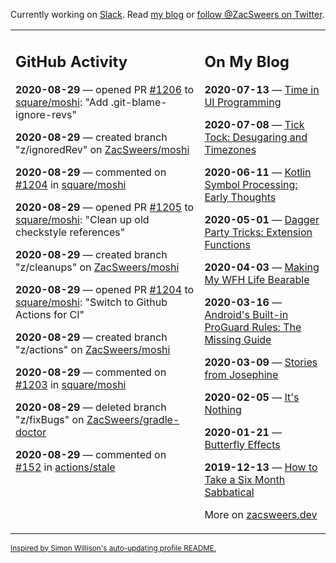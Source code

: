 Currently working on [Slack](https://slack.com/). Read [my blog](https://zacsweers.dev/) or [follow @ZacSweers on Twitter](https://twitter.com/ZacSweers).

<table><tr><td valign="top" width="60%">

## GitHub Activity
<!-- githubActivity starts -->
**2020-08-29** — opened PR [#1206](https://api.github.com/repos/square/moshi/pulls/1206) to [square/moshi](https://api.github.com/repos/square/moshi): "Add .git-blame-ignore-revs"

**2020-08-29** — created branch "z/ignoredRev" on [ZacSweers/moshi](https://api.github.com/repos/ZacSweers/moshi)

**2020-08-29** — commented on [#1204](https://github.com/square/moshi/pull/1204#issuecomment-683337074) in [square/moshi](https://api.github.com/repos/square/moshi)

**2020-08-29** — opened PR [#1205](https://api.github.com/repos/square/moshi/pulls/1205) to [square/moshi](https://api.github.com/repos/square/moshi): "Clean up old checkstyle references"

**2020-08-29** — created branch "z/cleanups" on [ZacSweers/moshi](https://api.github.com/repos/ZacSweers/moshi)

**2020-08-29** — opened PR [#1204](https://api.github.com/repos/square/moshi/pulls/1204) to [square/moshi](https://api.github.com/repos/square/moshi): "Switch to Github Actions for CI"

**2020-08-29** — created branch "z/actions" on [ZacSweers/moshi](https://api.github.com/repos/ZacSweers/moshi)

**2020-08-29** — commented on [#1203](https://github.com/square/moshi/issues/1203#issuecomment-683329803) in [square/moshi](https://api.github.com/repos/square/moshi)

**2020-08-29** — deleted branch "z/fixBugs" on [ZacSweers/gradle-doctor](https://api.github.com/repos/ZacSweers/gradle-doctor)

**2020-08-29** — commented on [#152](https://github.com/actions/stale/issues/152#issuecomment-683254380) in [actions/stale](https://api.github.com/repos/actions/stale)
<!-- githubActivity ends -->
</td><td valign="top" width="40%">

## On My Blog
<!-- blog starts -->
**2020-07-13** — [Time in UI Programming](https://www.zacsweers.dev/time-in-ui/)

**2020-07-08** — [Tick Tock: Desugaring and Timezones](https://www.zacsweers.dev/ticktock-desugaring-timezones/)

**2020-06-11** — [Kotlin Symbol Processing: Early Thoughts](https://www.zacsweers.dev/kotlin-symbol-processor-early-thoughts/)

**2020-05-01** — [Dagger Party Tricks: Extension Functions](https://www.zacsweers.dev/dagger-party-tricks-extension-functions/)

**2020-04-03** — [Making My WFH Life Bearable](https://www.zacsweers.dev/making-wfh-life-bearable/)

**2020-03-16** — [Android's Built-in ProGuard Rules: The Missing Guide](https://www.zacsweers.dev/android-proguard-rules/)

**2020-03-09** — [Stories from Josephine](https://www.zacsweers.dev/stories-from-josephine/)

**2020-02-05** — [It's Nothing](https://www.zacsweers.dev/its-nothing/)

**2020-01-21** — [Butterfly Effects](https://www.zacsweers.dev/butterfly-effects/)

**2019-12-13** — [How to Take a Six Month Sabbatical](https://www.zacsweers.dev/how-to-take-a-six-month-sabbatical/)
<!-- blog ends -->
More on [zacsweers.dev](https://zacsweers.dev/)
</td></tr></table>

<sub><a href="https://simonwillison.net/2020/Jul/10/self-updating-profile-readme/">Inspired by Simon Willison's auto-updating profile README.</a></sub>